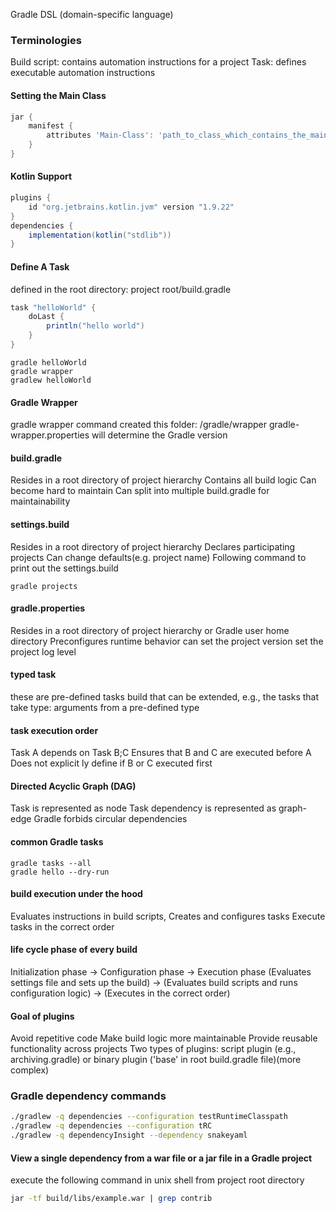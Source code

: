 Gradle DSL (domain-specific language)

### Terminologies

Build script: contains automation instructions for a project
Task: defines executable automation instructions

#### Setting the Main Class

~~~groovy
jar {
    manifest {
        attributes 'Main-Class': 'path_to_class_which_contains_the_main'
    }
}
~~~

#### Kotlin Support

~~~groovy
plugins {
    id "org.jetbrains.kotlin.jvm" version "1.9.22"
}
dependencies {
    implementation(kotlin("stdlib"))
}
~~~

#### Define A Task

defined in the root directory: project root/build.gradle

~~~groovy  
task "helloWorld" {
    doLast {
        println("hello world")
    }
}
~~~

~~~shell
gradle helloWorld
gradle wrapper 
gradlew helloWorld
~~~

#### Gradle Wrapper

gradle wrapper command created this folder: /gradle/wrapper
gradle-wrapper.properties will determine the Gradle version

#### build.gradle

Resides in a root directory of project hierarchy
Contains all build logic
Can become hard to maintain
Can split into multiple build.gradle for maintainability

#### settings.build

Resides in a root directory of project hierarchy
Declares participating projects
Can change defaults(e.g. project name)
Following command to print out the settings.build

~~~shell
gradle projects
~~~

#### gradle.properties

Resides in a root directory of project hierarchy or Gradle user home directory
Preconfigures runtime behavior
can
set the project version
set the project log level

#### typed task

these are pre-defined tasks build that can be extended,
e.g., the tasks that take type: arguments from a pre-defined type

#### task execution order

Task A depends on Task B;C
Ensures that B and C are executed before A
Does not explicit ly define if B or C executed first

#### Directed Acyclic Graph (DAG)

Task is represented as node
Task dependency is represented as graph-edge
Gradle forbids circular dependencies

#### common Gradle tasks

~~~shell
gradle tasks --all
gradle hello --dry-run
~~~

#### build execution under the hood

Evaluates instructions in build scripts,
Creates and configures tasks
Execute tasks in the correct order

#### life cycle phase of every build

Initialization phase -> Configuration phase -> Execution phase
(Evaluates settings file and sets up the build) -> (Evaluates build scripts and runs configuration logic)
-> (Executes in the correct order)

#### Goal of plugins

Avoid repetitive code
Make build logic more maintainable
Provide reusable functionality across projects
Two types of plugins: script plugin (e.g., archiving.gradle)
or binary plugin ('base' in root build.gradle file)(more complex)

### Gradle dependency commands

```zsh
./gradlew -q dependencies --configuration testRuntimeClasspath
./gradlew -q dependencies --configuration tRC
./gradlew -q dependencyInsight --dependency snakeyaml
```

#### View a single dependency from a war file or a jar file in a Gradle project

execute the following command in unix shell from project root directory

```zsh
jar -tf build/libs/example.war | grep contrib
```